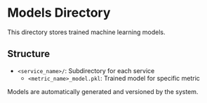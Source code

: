 # Models Directory

This directory stores trained machine learning models.

## Structure

- `<service_name>/`: Subdirectory for each service
  - `<metric_name>_model.pkl`: Trained model for specific metric

Models are automatically generated and versioned by the system.
        